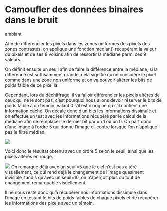 # Camoufler des données binaires dans le bruit
ambiant

Afin de différencier les pixels dans les zones uniformes des pixels des zones contrastés, on applique une fonction median() récupérant la valeur du pixels et de ses 8 voisins afin de ressortir la médiane parmi ces 9 valeurs.

On définit ensuite un seuil afin de faire la différence entre la médiane, si la différence est suffisamment grande, cela signifie qu’on considère le pixel comme dans une zone non uniforme et on va pouvoir altérer les bits de poids faible de ce pixel là.

Cependant, lors du déchiffrage, il va falloir différencier les
pixels altérés de ceux qui ne le sont pas, c’est pourquoi nous
allons devoir réserver le bits de poids faible à un témoin,
valant 0 s’il est d’origine ou s’il contient une information
caché.
On décale donc d’un bits les informations dissimulé et on
effectue un test avec les informations récupéré par le calcul de
la médiane afin de remplacer le dernier bit par un 1 ou un 0.
On part donc d’une
image à l’ordre 5
qui donne l’image
ci-contre lorsque
l’on n’applique pas
le filtre médian.

![](https://github.com/AxelPatron/Steganography-Optimization/blob/main/unfiltered5.jpg)

Voici donc le
résultat obtenu avec
un ordre 5 selon le
seuil, ainsi que les
pixels altérés en
rouge.

![](https://github.com/AxelPatron/Steganography-Optimization/blob/main/filtered.jpg)
On remarque déjà avec un seuil=5 que le ciel n’est pas altéré
visuellement, ce qui rend déjà le changement de l’image
quasiment invisible, tandis qu’avec un seuil=10, on n’aperçoit
plus du tout de changement remarquable visuellement.

Il ne nous reste donc qu’à récupérer nos informations
dissimulé dans l’image en testant le bits de poids faibles de
chaque pixels et de récupérer les informations des pixels avec
un témoin.
